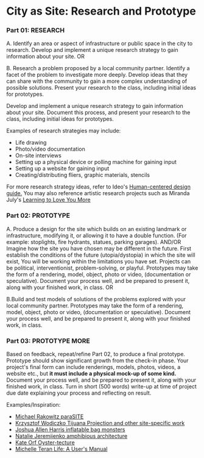 # City as Site: Research and Prototype 

### Part 01: RESEARCH

A. Identify an area or aspect of infrastructure or public space in the city to research. Develop and implement a unique research strategy to gain information about your site. OR

B. Research a problem proposed by a local community partner. Identify a facet of the problem to investigate more deeply. Develop ideas that they can share with the community to gain a more complex understanding of possible solutions. Present your research to the class, including initial ideas for prototypes.

Develop and implement a unique research strategy to gain information about your site. Document this process, and present your research to the class, including initial ideas for prototypes.

Examples of research strategies may include:
* Life drawing
* Photo/video documentation
* On-site interviews
* Setting up a physical device or polling machine for gaining input
* Setting up a website for gaining input 
* Creating/distributing fliers, graphic materials, stencils

For more research strategy ideas, refer to Ideo's [Human-centered design guide.](https://www.ideo.com/post/design-kit) 
You may also reference artistic research projects such as Miranda July's [Learning to Love You More](http://learningtoloveyoumore.com/)

### Part 02: PROTOTYPE

A. Produce a design for the site which builds on an existing landmark or infrastructure, modifying it, or allowing it to have a double function. (For example: stoplights, fire hydrants, statues, parking garages). AND/OR Imagine how the site you have chosen may be different in the future. First establish the conditions of the future (utopia/dystopia) in which the site will exist, You will be working within the limitations you have set. Projects can be political, interventionist, problem-solving, or playful. Prototypes may take the form of a rendering, model, object, photo or video, (documentation or speculative). Document your process well, and be prepared to present it, along with your finished work, in class. OR 

B.Build and test models of solutions of the problems explored with your local community partner. Prototypes may take the form of a rendering, model, object, photo or video, (documentation or speculative). Document your process well, and be prepared to present it, along with your finished work, in class.


### Part 03: PROTOTYPE MORE
Based on feedback, repeat/refine Part 02, to produce a final prototype. Prototype should show significant growth from the check-in phase. Your project's final form can include renderings, models, photos, videos, a website etc., but **it must include a physical mock-up of some kind.** Document your process well, and be prepared to present it, along with your finished work, in class. Turn in short (500 words) write-up at time of project due date explaining your process and reflecting on result. 

Examples/Inspiration:
* [Michael Rakowitz paraSITE](http://www.michaelrakowitz.com/parasite/)
* [Krzysztof Wodiczko Tijuana Projection and other site-specific work](https://art21.org/artist/krzysztof-wodiczko/)
* [Joshua Allen Harris inflatable bag monsters](http://www.arttherapyblog.com/online/urban-street-art-5-inflatable-bag-monsters-by-joshua-allen-harris/#.W4hIpJNKg8Y)
* [Natalie Jeremijenko amphibious architecture](http://www.spontaneousinterventions.org/project/amphibious-architecture)
* [Kate Orf Oyster-tecture](https://www.6sqft.com/living-breakwaters-an-award-winning-project-brings-oyster-tecture-to-the-shores-of-staten-island/)
* [Michelle Teran Life: A User's Manual](http://www.ubermatic.org/?p=221) 

 


